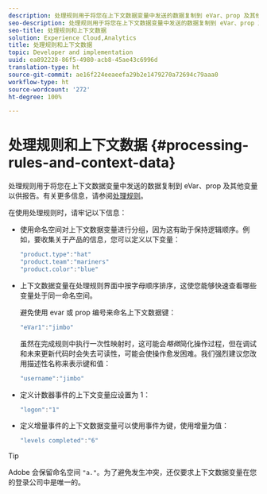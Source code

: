 ```yaml
---
description: 处理规则用于将您在上下文数据变量中发送的数据复制到 eVar、prop 及其他变量以供报告。
seo-description: 处理规则用于将您在上下文数据变量中发送的数据复制到 eVar、prop 及其他变量以供报告。
seo-title: 处理规则和上下文数据
solution: Experience Cloud,Analytics
title: 处理规则和上下文数据
topic: Developer and implementation
uuid: ea892228-86f5-4980-acb8-45ae43c6996d
translation-type: ht
source-git-commit: ae16f224eeaeefa29b2e1479270a72694c79aaa0
workflow-type: ht
source-wordcount: '272'
ht-degree: 100%

---
```



# 处理规则和上下文数据 {#processing-rules-and-context-data}

处理规则用于将您在上下文数据变量中发送的数据复制到 eVar、prop 及其他变量以供报告。有关更多信息，请参阅[处理规则](https://docs.adobe.com/content/help/zh-Hans/analytics/admin/admin-tools/processing-rules/processing-rules.html)。

在使用处理规则时，请牢记以下信息：

* 使用命名空间对上下文数据变量进行分组，因为这有助于保持逻辑顺序。例如，要收集关于产品的信息，您可以定义以下变量：

   ```js
   "product.type":"hat" 
   "product.team":"mariners" 
   "product.color":"blue"
   ```

* 上下文数据变量在处理规则界面中按字母顺序排序，这使您能够快速查看哪些变量处于同一命名空间。

   避免使用 evar 或 prop 编号来命名上下文数据键：

   ```js
   "eVar1":"jimbo"
   ```

   虽然在完成规则中执行一次性映射时，这可能会&#x200B;*略微*&#x200B;简化操作过程，但在调试和未来更新代码时会失去可读性，可能会使操作愈发困难。我们强烈建议您改用描述性名称来表示键和值：

   ```js
   "username":"jimbo"
   ```

* 定义计数器事件的上下文变量应设置为 1：

   ```js
   "logon":"1"
   ```

* 定义增量事件的上下文数据变量可以使用事件为键，使用增量为值：

   ```js
   "levels completed":"6"
   ```

>[!TIP]
>
>Adobe 会保留命名空间 `"a."`。为了避免发生冲突，还仅要求上下文数据变量在您的登录公司中是唯一的。

